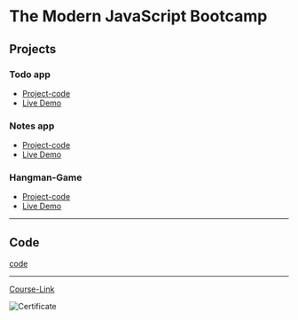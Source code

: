 # The Modern JavaScript Bootcamp

## Projects
### Todo app
- [Project-code](./Projects/Todo-app)
- [Live Demo]()
###  Notes app
- [Project-code](./Projects/Notes-app)
- [Live Demo]()
### Hangman-Game
- [Project-code](./Projects/Hangman-Game)
- [Live Demo]()

---
## Code
[code](code)

---
[Course-Link](https://www.udemy.com/course/modern-javascript/)<br>

![Certificate](https://via.placeholder.com/468x300?text=Certificate+Here)
